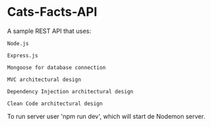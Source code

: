 ﻿# Cats-Facts-API

A sample REST API that uses:
  
    Node.js
    
    Express.js
    
    Mongoose for database connection
    
    MVC architectural design
    
    Dependency Injection architectural design
  
    Clean Code architectural design

To run server user 'npm run dev', which will start de Nodemon server.
